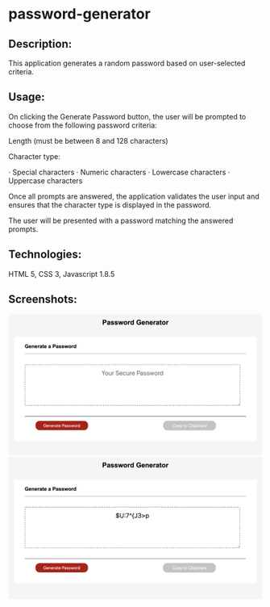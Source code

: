 # password-generator

## Description: 

This application generates a random password based on user-selected criteria.

 

## Usage:

On clicking the Generate Password button, the user will be prompted to choose from the following password criteria:

Length (must be between 8 and 128 characters)

Character type:

·         Special characters
·         Numeric characters
·         Lowercase characters
·         Uppercase characters

Once all prompts are answered, the application validates the user input and ensures that the character type is displayed in the password.

The user will be presented with a password matching the answered prompts.

 

## Technologies:

HTML 5, CSS 3, Javascript 1.8.5


## Screenshots:

![ ](WithoutPassword.png)
![ ](WithPassword.png)
